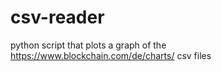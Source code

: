# csv-reader
python script that plots a graph of the https://www.blockchain.com/de/charts/ csv files
